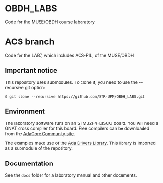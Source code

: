 # OBDH_LABS
Code for the MUSE/OBDH course laboratory

# ACS branch
Code for the LAB7, which includes ACS-PIL, of the MUSE/OBDH 

## Important notice

This repository uses submodules. To clone it, you need to use the --recursive git option:

```
$ git clone --recursive https://github.com/STR-UPM/OBDH_LABS.git
```

## Environment

The laboratory software runs on an STM32F4-DISCO board. You will need a GNAT cross compiler for this board. Free compilers can be downloaded from the [AdaCore Community site](https://www.adacore.com/community).

The examples make use of the [Ada Drivers Library](https://github.com/AdaCore/Ada_Drivers_Library). This library is imported as a submodule of the repository.

## Documentation

See the `docs` folder for a laboratory manual and other documents. 

